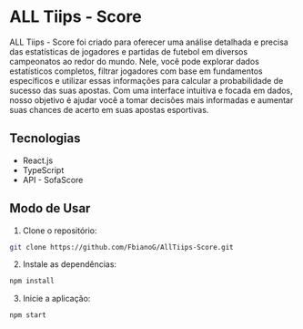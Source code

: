 # ALL Tiips - Score
ALL Tiips - Score foi criado para oferecer uma análise detalhada e precisa das estatísticas de jogadores e partidas de futebol em diversos campeonatos ao redor do mundo. Nele, você pode explorar dados estatísticos completos, filtrar jogadores com base em fundamentos específicos e utilizar essas informações para calcular a probabilidade de sucesso das suas apostas. Com uma interface intuitiva e focada em dados, nosso objetivo é ajudar você a tomar decisões mais informadas e aumentar suas chances de acerto em suas apostas esportivas.

## Tecnologias
- React.js
- TypeScript
- API - SofaScore

## Modo de Usar
1. Clone o repositório:
```bash
git clone https://github.com/FbianoG/AllTiips-Score.git
```
2. Instale as dependências:
```bash
npm install
```
3. Inicie a aplicação:
```bash
npm start
```